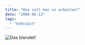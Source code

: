 ```yaml
---
title: "Wie soll man so arbeiten?"
date: "2008-05-13"
tags:
  - "Geknipst"
---
```


![Das blendet!](/images/codecandies/20080513-183642-1.jpg)
